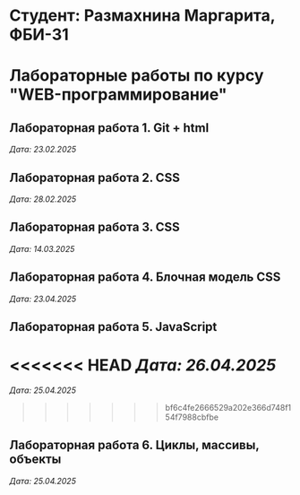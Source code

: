 # Студент: Размахнина Маргарита, ФБИ-31

# Лабораторные работы по курсу "WEB-программирование"

## Лабораторная работа 1. Git + html

*Дата: 23.02.2025*

## Лабораторная работа 2. CSS

*Дата: 28.02.2025*

## Лабораторная работа 3. CSS

*Дата: 14.03.2025*

## Лабораторная работа 4. Блочная модель CSS

*Дата: 23.04.2025*

## Лабораторная работа 5. JavaScript

<<<<<<< HEAD
*Дата: 26.04.2025*
=======
*Дата: 25.04.2025*
>>>>>>> bf6c4fe2666529a202e366d748f154f7988cbfbe
## Лабораторная работа 6. Циклы, массивы, объекты

*Дата: 25.04.2025*
